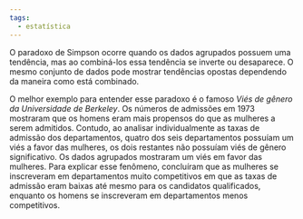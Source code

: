 ```yaml
---
tags:
  - estatística
---
```

O paradoxo de Simpson ocorre quando os dados agrupados possuem uma tendência, mas ao combiná-los essa tendência se inverte ou desaparece. O mesmo conjunto de dados pode mostrar tendências opostas dependendo da maneira como está combinado.

O melhor exemplo para entender esse paradoxo é o famoso *Viés de gênero da Universidade de Berkeley*. Os números de admissões em 1973 mostraram que os homens eram mais propensos do que as mulheres a serem admitidos. Contudo, ao analisar individualmente as taxas de admissão dos departamentos, quatro dos seis departamentos possuíam um viés a favor das mulheres, os dois restantes não possuíam viés de gênero significativo. Os dados agrupados mostraram um viés em favor das mulheres. 
Para explicar esse fenômeno, concluíram que as mulheres se inscreveram em departamentos muito competitivos em que as taxas de admissão eram baixas até mesmo para os candidatos qualificados, enquanto os homens se inscreveram em departamentos menos competitivos.